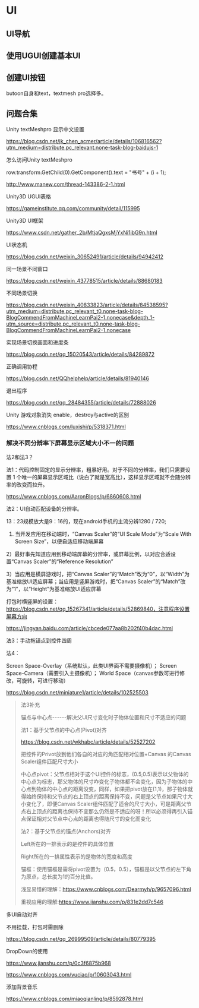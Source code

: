# UI

## UI导航

## 使用UGUI创建基本UI

## 创建UI按钮

butoon自身和text，textmesh pro选择多。

## 问题合集

Unity textMeshpro 显示中文设置

https://blog.csdn.net/jk_chen_acmer/article/details/106816562?utm_medium=distribute.pc_relevant.none-task-blog-baidujs-1

怎么访问Unity textMeshpro 

row.transform.GetChild(0).GetComponent<TextMeshProUGUI>().text = "书号" + (i + 1);

http://www.manew.com/thread-143386-2-1.html

Unity3D UGUI表格

https://gameinstitute.qq.com/community/detail/115995

Unity3D UI框架

https://www.csdn.net/gather_2b/MtjaQgxsMjYxNi1ibG9n.html

UI状态机

https://blog.csdn.net/weixin_30652491/article/details/94942412

同一场景不同窗口

https://blog.csdn.net/weixin_43778515/article/details/88680183

不同场景切换

https://blog.csdn.net/weixin_40833823/article/details/84538595?utm_medium=distribute.pc_relevant_t0.none-task-blog-BlogCommendFromMachineLearnPai2-1.nonecase&depth_1-utm_source=distribute.pc_relevant_t0.none-task-blog-BlogCommendFromMachineLearnPai2-1.nonecase

实现场景切换画面和进度条

https://blog.csdn.net/qq_15020543/article/details/84289872

正确调用协程

https://blog.csdn.net/QQhelphelp/article/details/81940146

退出程序

https://blog.csdn.net/qq_28484355/article/details/72888026

Unity 游戏对象消失 enable，destroy与active的区别

https://www.cnblogs.com/luxishi/p/5318371.html

### 解决不同分辨率下屏幕显示区域大小不一的问题

法2和法3？

法1：代码控制固定的显示分辨率，粗暴好用。对于不同的分辨率，我们只需要设置 1 个唯一的屏幕显示区域比（说白了就是宽高比），这样显示区域就不会随分辨率的改变而拉升。

https://www.cnblogs.com/AaronBlogs/p/6860608.html

法2：UI自动匹配设备的分辨率。

13：23规模放大是9：16的，现在android手机的主流分辨1280 / 720;  

1) 当开发应用在移动端时，“Canvas Scaler”的“UI Scale Mode”为“Scale With Screen Size”，以便自适应移动端屏幕

2）最好事先知道应用到移动端屏幕的分辨率，或屏幕比例，以对应合适设置“Canvas Scaler”的“Reference Resolution”

3）当应用是横屏游戏时，把“Canvas Scaler”的“Match”改为“0”，以“Width”为基准缩放UI适应屏幕；当应用是竖屏游戏时，把“Canvas Scaler”的“Match”改为“1”，以“Height”为基准缩放UI适应屏幕

打包时横竖屏的设置：https://blog.csdn.net/qq_15267341/article/details/52869840，注意程序设置屏幕方向

https://jingyan.baidu.com/article/cbcede077aa8b202f40b4dac.html

法3：手动拖锚点到控件四周

法4：

Screen Space-Overlay（系统默认，此类UI界面不需要摄像机）；
Screen Space-Camera（需要引入主摄像机）；
World Space（canvas参数可进行修改，可旋转，可进行移动）

https://blog.csdn.net/miniature1/article/details/102525503

> 法3补充
>
> 锚点与中心点------解决父UI尺寸变化时子物体位置和尺寸不适应的问题
>
> 法1：基于父节点的中心点(Pivot)对齐
>
> https://blog.csdn.net/wkhabc/article/details/52527202
>
> 把控件的Privot放到他们各自的对应的角匹配相对位置+Canvas 的Canvas Scaler组件匹配尺寸大小
>
> 中心点pivot：父节点相对于这个UI控件的标志，(0.5,0.5)表示以父物体的中心点为标志，那父物体的尺寸咋变化子物体都不会变化，因为子物体的中心点到物体的中心点的距离没变，同样，如果把pivot放在(1,1)，那子物体就得始终保持和父节点的右上顶点的距离保持不变，问题是父节点如果尺寸大小变化了，即便Canvas Scaler组件匹配了适合的尺寸大小，可是距离父节点右上顶点的距离也保持不变那么仍然是不适应的呀！所以必须得再引入锚点保证相对父节点中心点的距离也得随尺寸的变化而变化
>
> 法2：基于父节点的锚点(Anchors)对齐
>
> Left所在的一排表示的是控件的具体位置
>
> Right所在的一排属性表示的是物体的宽度和高度
>
> 锚框：使用锚框是需将pivot设置为（0.5，0.5），锚框是以父节点的左下角为原点，总长度为1的百分比值。
>
> 浅显易懂的理解：https://www.cnblogs.com/Dearmyh/p/9657096.html
>
> 重视应用的理解:https://www.jianshu.com/p/831e2dd7c546



多UI自动对齐

不用挂载，打包时需删除

https://blog.csdn.net/qq_26999509/article/details/80779395

DropDown的使用

https://www.jianshu.com/p/0c3f6875b968

https://www.cnblogs.com/vuciao/p/10603043.html

添加背景音乐

https://www.cnblogs.com/miaoqianling/p/8592878.html